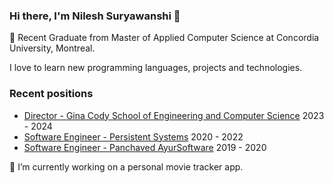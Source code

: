 ### Hi there, I'm Nilesh Suryawanshi 👋

:memo: Recent Graduate from Master of Applied Computer Science at Concordia University, Montreal.

I love to learn new programming languages, projects and technologies. 

### Recent positions 

* [Director - Gina Cody School of Engineering and Computer Science](https://gsaconcordia.ca) 2023 - 2024
* [Software Engineer - Persistent Systems](https://www.persistent.com) 2020 - 2022
* [Software Engineer - Panchaved AyurSoftware]() 2019 - 2020

🌱 I’m currently working on a personal movie tracker app.
